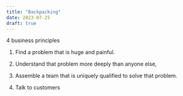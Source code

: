 ```yaml
---
title: "Backpacking"
date: 2023-07-25
draft: true
---
```


4 business principles

1. Find a problem that is huge and painful.

2. Understand that problem more deeply than anyone else,

3. Assemble a team that is uniquely qualified to solve that problem.

4. Talk to customers

